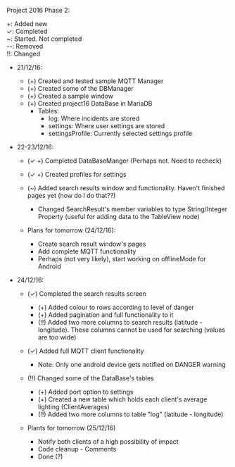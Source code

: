 Project 2016 Phase 2:

+: Added new<br>
✓: Completed<br>
~: Started. Not completed<br>
--: Removed<br>
!!: Changed

+ 21/12/16:
    + (+) Created and tested sample MQTT Manager
    + (+) Created some of the DBManager
    + (+) Created a sample window
    + (+) Created project16 DataBase in MariaDB
        + Tables: 
            + log: Where incidents are stored 
            + settings: Where user settings are stored
            + settingsProfile: Currently selected settings 
            profile

+ 22-23/12/16:
    + (✓ +) Completed DataBaseManger (Perhaps not.
    Need to recheck)
    + (✓ +) Created profiles for settings
    + (~) Added search results window and 
    functionality. Haven't finished pages yet 
    (how do I do that??)
        + Changed SearchResult's member variables
        to type String/Integer Property
        (useful for adding data to the TableView 
        node)

    + Plans for tomorrow (24/12/16):
        + Create search result window's pages
        + Add complete MQTT functionality
        + Perhaps (not very likely), start working 
        on offlineMode for Android
    
+ 24/12/16:
    + (✓) Completed the search results screen
        + (+) Added colour to rows according to level of danger
        + (+) Added pagination and full functionality to it
        + (!!) Added two more columns to search
        results (latitude - longitude). These columns 
        cannot be used for searching (values are too wide)
    + (✓) Added full MQTT client functionality
        + Note: Only one android device gets 
        notified on DANGER warning
       
    + (!!) Changed some of the DataBase's tables
        + (+) Added port option to settings
        + (+) Created a new table which holds
        each client's average lighting
        (ClientAverages)
        + (!!) Added two more columns to table
        "log" (latitude - longitude)
        
    + Plants for tomorrow (25/12/16)
        + Notify both clients of a high
        possibility of impact
        + Code cleanup - Comments
        + Done (?)
   
